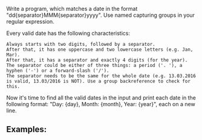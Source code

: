 Write a program, which matches a date in the format "dd{separator}MMM{separator}yyyy". Use named capturing groups in your regular expression.

Every valid date has the following characteristics:

	Always starts with two digits, followed by a separator.
	After that, it has one uppercase and two lowercase letters (e.g. Jan, Mar).
	After that, it has a separator and exactly 4 digits (for the year).
	The separator could be either of three things: a period ('. '), a hyphen ('-') or a forward-slash ('/').
	The separator needs to be the same for the whole date (e.g. 13.03.2016 is valid, 13.03/2016 is NOT). Use a group backreference to check for this.

Now it's time to find all the valid dates in the input and print each date in the following format: "Day: {day}, Month: {month}, Year: {year}", each on a new line.

## Examples: 

